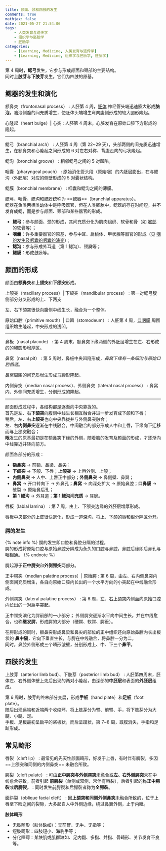 ```yaml
---
title: 颜面、颈和四肢的发生
comments: true
mathjax: false
date: 2021-05-27 21:54:06
tags:
    - 人类发育与遗传学
    - 组织学与胚胎学
    - 胚胎学
categories:
    - [Learning, Medicine, 人类发育与遗传学]
    - [Learning, Medicine, 组织学与胚胎学, 胚胎学]
---
```


第 4 周时，**鳃弓**发生，它参与形成颜面和颈部的主要结构。<br/>
同时**上肢芽**与**下肢芽**发生，它们为四肢的原基。

<!-- more -->

## 鳃器的发生和演化

额鼻突（frontonasal process）
: 人胚第 4 周，<a href="{% post_path 人胚发生和早期发育 %}?highlight=胚体#胚体形成">胚体</a> 神经管头端迅速膨大形成**脑泡**，脑泡侧腹的间充质增生，使胚体头端增生弯向腹侧形成的较大圆形隆起。

心隆起（heart bulge）| 心突
: 人胚第 4 周末，心脏发育在原始口腔下方形成的隆起。

----------------------------------------------------------------

鳃弓（branchial arch）
: 人胚第 4 周（第 22\~29 天），头部两侧的间充质迅速增生，在额鼻突和心隆起之间形成的 6 对左右对称、背腹走向的弓状隆起。

鳃沟（bronchial groove）
: 相邻鳃弓之间的 5 对凹陷。

咽囊（pharyngeal pouch）
: 原始消化管头段（原始咽）的内胚层膨出，在与鳃沟（外胚层）对应的侧壁形成的 5 对囊状结构。

鳃膜（bronchial membrane）
: 咽囊和鳃沟之间的薄膜。

鳃弓、咽囊、鳃沟和鳃膜统称为 ==鳃器==（branchial apparatus）。<br/>
鳃器在鱼类两栖类幼体中是呼吸器官，但在人类胚胎中，鳃器的存在时间短，并不发育成鳃，而是参与颜面、颈部和某些器官的形成。

- **鳃弓**：参与颜面、颈的形成，其间充质分化为肌肉组织、软骨和骨（如 <a href="{% post_path 消化系统和呼吸系统的发生 %}?highlight=软骨#喉-气管和肺的发生">喉部</a> 的软骨等）；
- **咽囊**：许多重要器官的原基，参与中耳、扁桃体、甲状腺等器官的形成（见 <a href="{% post_path 消化系统和呼吸系统的发生 %}?highlight=咽囊#咽的发生及咽囊的咽囊的演变">咽的发生及咽囊的咽囊的演变</a>）；
- **鳃沟**：参与形成外耳道（第 1 鳃沟）、颈窦等；
- **鳃膜**：形成鼓膜等。

## 颜面的形成

颜面由**额鼻突**和**上颌突**和**下颌突**形成。

上颌突（maxillary process）| 下颌突（mandibular process）
: 第一对鳃弓腹侧部分分叉形成的上、下两支

左、右下颌突很快向腹侧中线生长，融合为一个整体。

原始口腔（primitive mouth）| 口凹（stomodeum）
: 人胚第 4 周，<a href="{% post_path 人胚发生和早期发育 %}?highlight=口咽膜#三胚层胚盘及相关结构的发生">口咽膜</a> 周围组织增生隆起，中央形成的浅凹。

----------------------------------------------------------------

鼻板（nasal placode）
: 第 4 周末，额鼻突下缘两侧的外胚层增生在左、右形成的的卵圆形增厚区。

鼻窝（nasal pit）
: 第 5 周时，鼻板中央凹陷形成，*鼻窝下缘有一条细沟与原始口腔相通*。

鼻窝周围的间充质增生形成马蹄形隆起。

内侧鼻突（median nasal process）、外侧鼻突（lateral nasal process）
: 鼻窝内、外侧间充质增生，分别形成的隆起。

----------------------------------------------------------------

颜面形成过程中，各结构都是逐渐向中央靠拢的。<br/>
首先是左、右**下颌突**向腹侧中线生长相互融合并进一步发育成下颌和下唇；<br/>
稍后，左、右**上颌突**也向中央靠拢并与外侧鼻突融合；<br/>
左、右**内侧鼻突**逐渐在中线融合，中间融合的部分形成人中和上唇，下缘向下迁移而与上颌突融合；<br/>
**眼**发生的原基最初是在额鼻突下缘的外侧，随着脑的发育及颜面的形成，才逐渐向中线靠近并转向前方。

颜面各部分的形成：
- **额鼻突** → 前额、鼻梁、鼻尖；
- **下颌突** → 下颌、下唇；**上颌突** → 上唇外侧、上颌；
- **内侧鼻突** → 人中、上唇正中部分；**外侧鼻突** → 鼻侧壁、鼻翼；
- **鼻窝** → 开口转向下 → 外鼻孔；**鼻窝** → 向深处扩大 → 原始鼻腔；**口鼻膜** → 破裂 → 原始鼻后孔；
- **第 1 鳃沟** → 外耳道；**第 1 鳃沟间充质** → 耳廓。

唇板（labial lamina）
: 第 7 周，由上、下颌突边缘的外胚层增厚形成。

唇板中央部分的上皮很快退化，形成一道深沟，将上、下颌的唇和龈分隔区分开。

### 腭的发生

{% note info %}
腭的发生即口腔和鼻腔分隔的过程。<br/>
腭的形成将原始口腔与原始鼻腔分隔成为永久的口腔与鼻腔，鼻腔后缘即后鼻孔与咽相通。
{% endnote %}

腭起源于**正中腭突**和**外侧腭突**两部分。

正中腭突（median palatine process）| 原始腭
: 第 6 周，由左、右内侧鼻突内侧面间充质增生，各自向原始口腔内长出的一个水平方向的小突起在中线融合形成。

外侧腭突（lateral palatine process）
: 第 6 周，左、右上颌突内侧面向原始口腔内长出的一对扁平突起。

正中腭突演化为腭前部的一小部分；
外侧腭突逐渐水平向中间生长，并在中线愈合，也称**继发腭**，形成腭的大部分（硬腭、软腭、腭垂）。

在腭形成的同时，额鼻突形成鼻梁和鼻尖的部位的正中组织还向原始鼻腔内长出板状的
**鼻中隔**，它向下垂直生长，与腭在中线融合，将鼻腔一分为二。<br/>
同时，鼻腔外侧形成三个嵴形皱壁，分别形成上、中、下三个**鼻甲**。

## 四肢的发生

上肢芽（anterior limb bud）、下肢芽（posterior limb bud）
: 人胚第四周末，胚体左、右外侧体壁上先后出现的两对小隆起，由深部的**中胚层**和表面的**外胚层**组成。

第 6 周时，肢芽的终末部分变扁，形成**手板**（hand plate）和**足板**（foot
plate）。<br/>
随后出现远端和近端两个收缩环，将上肢芽分为臂、前臂、手，将下肢芽分为大腿、小腿、足。<br/>
手板、足板最初呈扁平的桨板状，而后呈蹼状，第 7\~8 周，蹼膜消失，手指和足趾形成。

## 常见畸形

唇裂（cleft lip）
: 最常见的先天性颜面畸形，好发于上唇，有时伴有腭裂，多因 ==上颌突和同侧的内侧鼻突== 未融合所致。

腭裂（cleft palate）
: 可由**正中腭突与外侧腭突**未愈合或**左、右外侧腭突**未在中线愈合导致，前者引起
  **前腭裂**（单侧或双侧，常伴有唇裂），后者引起的称**正中腭裂**或**后腭裂**。
: 同时发生前腭裂和后腭裂者称为**全腭裂**。

面斜裂（oblique facial cleft）
: 因**上颌突和同侧外侧鼻突**未融合所致的，位于上唇至下睑之间的裂隙，大多起自人中外侧边缘，绕过鼻翼外侧，止于内眦。

**肢体畸形**
- 无肢畸形（肢体缺如）：无前臂、无手、无指等；
- 短肢畸形：四肢短小、海豹手等；
- 分化障碍：某块肌或肌群缺如、足内翻、多指、并指、骨畸形、关节发育不良等。
